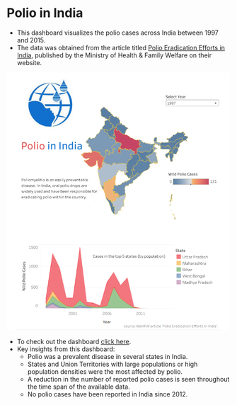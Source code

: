 # Polio in India

- This dashboard visualizes the polio cases across India between 1997 and 2015.
- The data was obtained from the article titled [Polio Eradication Efforts in India](https://main.mohfw.gov.in/sites/default/files/Pulse%20Polio%20Programme.pdf), published by the Ministry of Health & Family Welfare on their website.
 
![alt text](polio-dashboard.png)

- To check out the dashboard [click here](https://public.tableau.com/app/profile/suvarna.rahul/viz/WildPolioCasesinIndia/polio-india-dashboard).
- Key insights from this dashboard:
  - Polio was a prevalent disease in several states in India.
  - States and Union Territories with large populations or high population densities were the most affected by polio.
  - A reduction in the number of reported polio cases is seen throughout the time span of the available data.
  - No polio cases have been reported in India since 2012.
